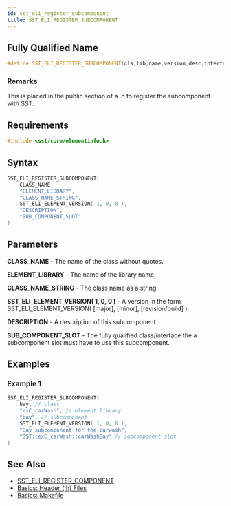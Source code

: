 ```yaml
---
id: sst_eli_register_subcomponent
title: SST_ELI_REGISTER_SUBCOMPONENT
---
```

## Fully Qualified Name
```cpp
#define SST_ELI_REGISTER_SUBCOMPONENT(cls,lib,name,version,desc,interface)
```

### Remarks

 This is placed in the public section of a .h to register the subcomponent with SST.
 
## Requirements

```cpp
#include <sst/core/elementinfo.h>
```

## Syntax

```cpp
SST_ELI_REGISTER_SUBCOMPONENT(
    CLASS_NAME,
    "ELEMENT_LIBRARY",
    "CLASS_NAME_STRING", 
    SST_ELI_ELEMENT_VERSION( 1, 0, 0 ),
    "DESCRIPTION",
    "SUB_COMPONENT_SLOT" 
)
```

## Parameters

**CLASS_NAME** - The name of the class without quotes.

**ELEMENT_LIBRARY** - The name of the library name.

**CLASS_NAME_STRING** - The class name as a string.

**SST_ELI_ELEMENT_VERSION( 1, 0, 0 )** - A version in the form SST_ELI_ELEMENT_VERSION( [major], [minor], [revision/build] ).

**DESCRIPTION** - A description of this subcomponent.

**SUB_COMPONENT_SLOT** - The fully qualified class/interface the a subcomponent slot must have to use this subcomponent.

## Examples

### Example 1
```cpp
SST_ELI_REGISTER_SUBCOMPONENT(
    bay, // class
    "exC_carWash", // element library
    "bay", // subcomponent
    SST_ELI_ELEMENT_VERSION( 1, 0, 0 ),
    "Bay subcomponent for the carwash",
    "SST::exC_carWash::carWashBay" // subcomponent slot
)
```

## See Also

- [SST_ELI_REGISTER_COMPONENT](cpp/eli/sst_eli_register_subcomponent.md)
- [Basics: Header (.h) Files](guides/files/basics_header_files.md)
- [Basics: Makefile](guides/files/basics_makefile.md)